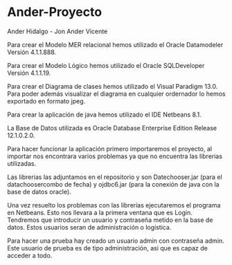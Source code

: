 # Ander-Proyecto

Ander Hidalgo - Jon Ander Vicente

Para crear el Modelo MER relacional hemos utilizado el Oracle Datamodeler Versión 4.1.1.888.

Para crear el Modelo Lógico hemos utilizado el Oracle SQLDeveloper Versión 4.1.1.19.

Para crear el Diagrama de clases hemos utilizado el Visual Paradigm 13.0. Para poder además visualizar el diagrama en cualquier ordernador lo hemos exportado en formato jpeg.

Para crear la aplicación de java hemos utilizado el IDE Netbeans 8.1.

La Base de Datos utilizada es Oracle Database Enterprise Edition Release 12.1.0.2.0.

Para hacer funcionar la aplicación primero importaremos el proyecto, al importar nos encontrara varios problemas ya que no encuentra las librerias utilizadas.

Las librerias las adjuntamos en el repositorio y son Datechooser.jar (para el datachoosercombo de fecha) y ojdbc6.jar (para la conexión de java con la base de datos oracle).

Una vez resuelto los problemas con las librerías ejecutaremos el programa en Netbeans. Esto nos llevara a la primera ventana que es Login. Tendremos que introducir un usuario y contraseña metido en la base de datos. Estos usuarios seran de administración o logística.

Para hacer una prueba hay creado un usuario admin con contraseña admin. Este usuario de prueba es de tipo administración, asi que es capaz de acceder a todo.
